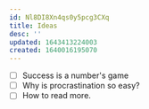 ```yaml
---
id: Nl8DI8Xn4qs0y5pcg3CXq
title: Ideas
desc: ''
updated: 1643413224003
created: 1640016195070
---
```


- [ ] Success is a number's game
- [ ] Why is procrastination so easy?
- [ ] How to read more.
